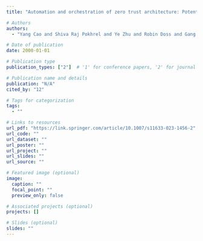 ```yaml
---
title: "Automation and orchestration of zero trust architecture: Potential solutions and challenges"

# Authors
authors:
  - "Yang Cao and Shiva Raj Pokhrel and Ye Zhu and Robin Doss and Gang Li"

# Date of publication
date: 2000-01-01

# Publication type
publication_types: ["2"]  # '1' for conference papers, '2' for journal articles, '3' for preprints

# Publication name and details
publication: "N/A"
cited_by: "12"

# Tags for categorization
tags:
  - ""

# Links to resources
url_pdf: "https://link.springer.com/article/10.1007/s11633-023-1456-2"  # Link to the resource
url_code: ""
url_dataset: ""
url_poster: ""
url_project: ""
url_slides: ""
url_source: ""

# Featured image (optional)
image:
  caption: ""
  focal_point: ""
  preview_only: false

# Associated projects (optional)
projects: []

# Slides (optional)
slides: ""
---
```

